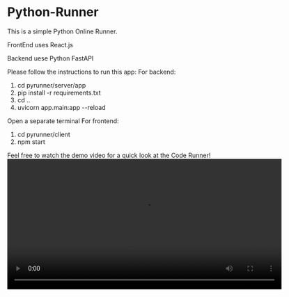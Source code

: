 # Python-Runner

This is a simple Python Online Runner.

FrontEnd uses React.js

Backend uese Python FastAPI

Please follow the instructions to run this app:
For backend:
1. cd pyrunner/server/app
2. pip install -r requirements.txt
4. cd ..
3. uvicorn app.main:app --reload

Open a separate terminal
For frontend:
1. cd pyrunner/client
2. npm start 


Feel free to watch the demo video for a quick look at the Code Runner!
<video width="630" height="300" src="https://github.com/charleszhang418/Python-Runner/blob/main/demo.mkv"></video>
